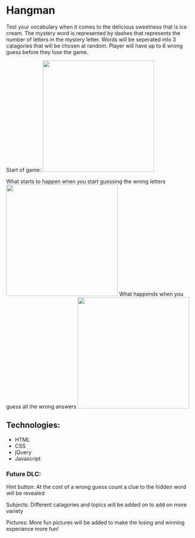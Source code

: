 <!--<Your game's title>: A description of your game. Background info of the game and screenshots are a nice touch.-->
# Hangman
Test your vocabulary when it comes to the delicious sweetness that is ice cream. The mystery word is represented by dashes that represents the number of letters in the mystery letter. Words will be seperated into 3 catagories that will be chosen at random. Player will have up to 6 wrong guess before they lose the game.

Start of game:
<img src="http://i.imgur.com/4XLgY3V.png" width="300">

What starts to happen when you start guessing the wrong letters
<img src="http://i.imgur.com/ENSPV7H.png" width="300">
What happends when you guess all the wrong answers
<img src="http://i.imgur.com/XIysW09.png" width="300">
<!--<!--Technologies Used: List of the technologies used.-->
## Technologies:
* HTML 
* CSS
* jQuery 
* Javascript 



<!--Getting Started: Installation instructions. For your game, this section will include the link to your hosted game's site.
Next Steps: Unsolved problems and/or planned features.-->
### Future DLC:
Hint button: At the cost of a wrong guess count a clue to the hidden word will be revealed

Subjects: Different catagories and topics will be added on to add on more variety

Pictures: More fun pictures will be added to make the losing and winning experiance more fun!

